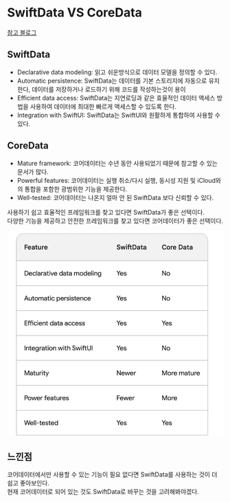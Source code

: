 # SwiftData VS CoreData

[참고 블로그](https://medium.com/@amangupta007/swift-data-vs-core-data-2caa5d907a8d)

## SwiftData
- Declarative data modeling: 읽고 쉬운방식으로 데이터 모델을 정의할 수 있다.
- Automatic persistence: SwiftData는 데이터를 기본 스토리지에 자동으로 유지한다, 데이터를 저장하거나 로드하기 위해 코드를 작성하는것이 용이
- Efficient data access: SwiftData는 지연로딩과 같은 효율적인 데이터 액세스 방법을 사용하여 데이터에 최대한 빠르게 액세스할 수 있도록 한다.
- Integration with SwiftUI: SwiftData는 SwiftUI와 원활하게 통합하여 사용할 수 있다.



## CoreData
- Mature framework: 코어데이터는 수년 동안 사용되었기 때문에 참고할 수 있는 문서가 많다.
- Powerful features: 코어데이터는 실행 취소/다시 실행, 동시성 지원 및 iCloud와의 통합을 포함한 광범위한 기능을 제공한다.
- Well-tested: 코어데이터는 나온지 얼마 안 된 SwiftData 보다 신뢰할 수 있다.


사용하기 쉽고 효율적인 프레임워크를 찾고 있다면 SwiftData가 좋은 선택이다.  
다양한 기능을 제공하고 안전한 프레임워크를 찾고 있다면 코어데이터가 좋은 선택이다.

![](image/SwiftData_CoreData.png)

## 느낀점
코어데이터에서만 사용할 수 있는 기능이 필요 없다면 SwiftData를 사용하는 것이 더 쉽고 좋아보인다.   
현재 코어데이터로 되어 있는 것도 SwiftData로 바꾸는 것을 고려해봐야겠다.